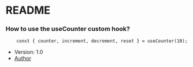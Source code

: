 # README

### How to use the useCounter custom hook?

```
    const { counter, increment, decrement, reset } = useCounter(10);
```

- Version: 1.0
- [Author](https://www.linkedin.com/in/felipenavaslederhos)
